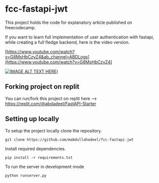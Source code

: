# fcc-fastapi-jwt
This project holds the code for explanatory article published on freecodecamp.

If you want to learn full implementation of user authentication with fastapi, while creating a full fledge backend, here is the video version.

[https://www.youtube.com/watch?v=G8MsHbCzyZ4&ab_channel=ABDLogs](https://www.youtube.com/watch?v=G8MsHbCzyZ4)

[![IMAGE ALT TEXT HERE](https://img.youtube.com/vi/G8MsHbCzyZ4/0.jpg)](https://www.youtube.com/watch?v=G8MsHbCzyZ4))

## Forking project on replit
You can run/fork this project on replit here --> https://replit.com/@abdadeel/FastAPI-Starter


## Setting up locally

To setup the project locally clone the repository.

```shell
git clone https://github.com/mabdullahadeel/fcc-fastapi-jwt
```

Install required dependencies.

```shell
pip install -r requirements.txt
```

To run the server in development mode

```shell
python runserver.py
```

